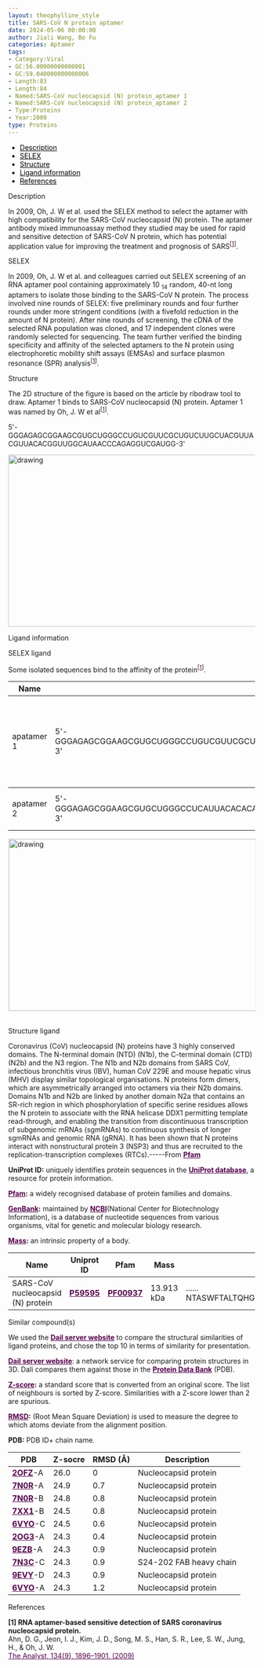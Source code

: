 ```yaml
---
layout: theophylline_style
title: SARS-CoV N protein aptamer
date: 2024-05-06 00:00:00
author: Jiali Wang, Bo Fu
categories: Aptamer
tags:
- Category:Viral
- GC:56.00000000000001
- GC:59.040000000000006
- Length:83
- Length:84
- Named:SARS-CoV nucleocapsid (N) protein_aptamer 1
- Named:SARS-CoV nucleocapsid (N) protein_aptamer 2
- Type:Proteins
- Year:2009
type: Proteins
---
```

<html>


<div class="side-nav">
<ul>
    <div class="side-nav-item"><li><a href="#description" style="color: #000000;">Description</a></li></div>
    <div class="side-nav-item"><li><a href="#SELEX" style="color: #000000;">SELEX</a></li></div>
    <div class="side-nav-item"><li><a href="#Structure" style="color: #000000;">Structure</a></li></div>
    <div class="side-nav-item"><li><a href="#ligand-recognition" style="color: #000000;">Ligand information</a></li></div>
    <div class="side-nav-item"><li><a href="#references" style="color: #000000;">References</a></li></div>
    </ul>
</div>


<p class="header_box" id="description">Description</p>
<p>In 2009, Oh, J. W et al. used the SELEX method to select the aptamer with high compatibility for the SARS-CoV nucleocapsid (N) protein. The aptamer antibody mixed immunoassay method they studied may be used for rapid and sensitive detection of SARS-CoV N protein, which has potential application value for improving the treatment and prognosis of SARS<sup>[<a href="#ref1" style="color:#520049">1</a>]</sup>.<br></p>


<p class="header_box" id="SELEX">SELEX</p>
<p>In 2009, Oh, J. W et al. and colleagues carried out SELEX screening of an RNA aptamer pool containing approximately 10 <sub>14</sub> random, 40-nt long aptamers to isolate those binding to the SARS-CoV N protein. The process involved nine rounds of SELEX: five preliminary rounds and four further rounds under more stringent conditions (with a fivefold reduction in the amount of N protein). After nine rounds of screening, the cDNA of the selected RNA population was cloned, and 17 independent clones were randomly selected for sequencing. The team further verified the binding specificity and affinity of the selected aptamers to the N protein using electrophoretic mobility shift assays (EMSAs) and surface plasmon resonance (SPR) analysis<sup>[<a href="#ref1" style="color:#520049">1</a>]</sup>.</p>
<p>


<p class="header_box" id="Structure">Structure</p>
<p>The 2D structure of the figure is based on the article by ribodraw tool to draw. Aptamer 1 binds to SARS-CoV nucleocapsid (N) protein. Aptamer 1 was named by Oh, J. W et al<sup>[<a href="#ref1" style="color:#520049">1</a>]</sup>.</p>
<p>5'-GGGAGAGCGGAAGCGUGCUGGGCCUGUCGUUCGCUGUCUUGCUACGUUACGUUACACGGUUGGCAUAACCCAGAGGUCGAUGG-3'</p>
<img src="/images/2D/aptamer_1_2D1.svg" alt="drawing" style="width:800px;height:350px;display:block;margin:0 auto;border-radius:0;" class="img-responsive">
<div style="display: flex; justify-content: center;"></div>





<p class="header_box" id="ligand-recognition">Ligand information</p> 

<p class="blowheader_box">SELEX ligand</p>
<p>Some isolated sequences bind to the affinity of the protein<sup>[<a href="#ref1" style="color:#520049">1</a>]</sup>.</p>
<table class="table table-bordered" style="table-layout:fixed;width:auto;margin-left:auto;margin-right:auto;" >
  <thead>
      <tr>
        <th onclick="sortTable(0)">Name</th>
        <th onclick="sortTable(1)">Sequence</th>
        <th onclick="sortTable(2)">Ligand</th>
        <th onclick="sortTable(3)">Affinity</th>
      </tr>
  </thead>
    <tbody>
      <tr>
        <td name="td0">apatamer 1</td>
        <td name="td1">5'-GGGAGAGCGGAAGCGUGCUGGGCCUGUCGUUCGCUGUCUUGCUACGUUACGUUACACGGUUGGCAUAACCCAGAGGUCGAUGG-3'</td>
        <td name="td2">SARS-CoV N protein</td>
        <td name="td3">1.65 ± 0.41 nM (equilibrium dissociation constant)<br>0.81 nM (apparent dissociation constant)</td>
      </tr>
	  </tbody>
     <tbody>
      <tr>
        <td name="td0">apatamer 2</td>
        <td name="td1">5'-GGGAGAGCGGAAGCGUGCUGGGCCUCAUUACACACAUCUCACGGGAGACAUAGCUGACGAUAUCCAUAACCCAGAGGUCGAUGG-3'</td>
        <td name="td2">SARS-CoV N protein</td>
        <td name="td3">3.35 nM (apparent dissociation constant)</td>
      </tr>
	  </tbody>
    </table>
<div style="display: flex; justify-content: center;"></div>
<img src="/images/SELEX_ligand/SARS_CoV_N_protein_SELEX_ligand.svg" alt="drawing" style="width:1000px;height:350px;border:solid 1px #efefef;display:block;margin:0 auto;border-radius:0;" class="img-responsive">
<div style="display: flex; justify-content: center;"></div>
<br>



<p class="blowheader_box">Structure ligand</p>
<p>Coronavirus (CoV) nucleocapsid (N) proteins have 3 highly conserved domains. The N-terminal domain (NTD) (N1b), the C-terminal domain (CTD)(N2b) and the N3 region. The N1b and N2b domains from SARS CoV, infectious bronchitis virus (IBV), human CoV 229E and mouse hepatic virus (MHV) display similar topological organisations. N proteins form dimers, which are asymmetrically arranged into octamers via their N2b domains. Domains N1b and N2b are linked by another domain N2a that contains an SR-rich region in which phosphorylation of specific serine residues allows the N protein to associate with the RNA helicase DDX1 permitting template read-through, and enabling the transition from discontinuous transcription of subgenomic mRNAs (sgmRNAs) to continuous synthesis of longer sgmRNAs and genomic RNA (gRNA). It has been shown that N proteins interact with nonstructural protein 3 (NSP3) and thus are recruited to the replication-transcription complexes (RTCs).-----From <a href="https://www.ebi.ac.uk/interpro/entry/pfam/PF00937/" target="_blank" style="color:#520049; text-decoration: underline;"><b>Pfam</b></a></p>

<p class="dot-paragraph"><b>UniProt ID:</b> uniquely identifies protein sequences in the <a href="https://www.uniprot.org/" target="_blank" style="color:#520049; text-decoration: underline;"><b>UniProt database</b></a>, a resource for protein information.</p>
<p class="dot-paragraph"><b><a href="https://www.ebi.ac.uk/interpro/" target="_blank" style="color:#520049; text-decoration: underline;"><b>Pfam</b></a>:</b> a widely recognised database of protein families and domains.</p>
<p class="dot-paragraph"><b><a href="https://www.ncbi.nlm.nih.gov/genbank/" target="_blank" style="color:#520049; text-decoration: underline;"><b>GenBank</b></a>:</b> maintained by <a href="https://www.ncbi.nlm.nih.gov/" target="_blank" style="color:#520049; text-decoration: underline;"><b>NCBI</b></a>(National Center for Biotechnology Information), is a database of nucleotide sequences from various organisms, vital for genetic and molecular biology research.</p>
<p class="dot-paragraph"><b><a href="https://en.wikipedia.org/wiki/Mass" target="_blank" style="color:#520049; text-decoration: underline;"><b>Mass</b></a>:</b> an intrinsic property of a body.</p>

<table class="table table-bordered" style="table-layout:fixed;width:auto;margin-left:auto;margin-right:auto;" >
  <thead>
      <tr>
        <th onclick="sortTable(0)">Name</th>
        <th onclick="sortTable(1)">Uniprot ID</th>
        <th onclick="sortTable(2)">Pfam</th>
        <th onclick="sortTable(3)">Mass</th>
        <th onclick="sortTable(4)">Protein sequence</th>
        <th onclick="sortTable(5)">PDB ID</th>
        <th onclick="sortTable(6)">GenBank</th>
      </tr>
  </thead>
    <tbody>
      <tr>
        <td name="td0">SARS-CoV nucleocapsid (N) protein</td>
        <td name="td1"><a href="https://www.uniprot.org/uniprotkb/P59595/entry" target="_blank" style="color:#520049"><b>P59595</b></a></td>
        <td name="td2"><a href="https://www.ebi.ac.uk/interpro/entry/pfam/PF00937/" target="_blank" style="color:#520049"><b>PF00937</b></a></td>
        <td name="td3">13.913 kDa</td>
        <td name="td4">
        <div class="sequence-container">
          <span class="sequence-text"></span>
          <span class="show-more" onclick="toggleSequence(event)">......</span>
          <span class="full-sequence">NTASWFTALTQHGKEELRFPRGQGVPINTNSGPDDQIGYYRRATRRVRGGDGKMKELSPRWYFYYLGTGPEASLPYGANKEGIVWVATEGALNTPKDHIGTRNPNNNAATVLQLPQGTTLPKGFYA</span>
        </div>
        </td>
        <td name="td5"><a href="https://www.rcsb.org/structure/2OFZ" target="_blank" style="color:#520049"><b>2OFZ</b></a></td>
        <td name="td6"><a href="https://www.ncbi.nlm.nih.gov/nuccore/AY278741" target="_blank" style="color:#520049"><b>AY278741</b></a></td>
      </tr>
	  </tbody>
  </table>

<p class="blowheader_box">Similar compound(s)</p>                    
<p>We used the <a href="http://ekhidna2.biocenter.helsinki.fi/dali/#:~:text=The%20Dali%20server%20is%20a%20network%20service%20for%20comparing%20protein" target="_blank" style="color:#520049; text-decoration: underline;"><b>Dail server website</b></a> to compare the structural similarities of ligand proteins, and chose the top 10 in terms of similarity for presentation.</p>

<p class="dot-paragraph"><a href="http://ekhidna2.biocenter.helsinki.fi/dali/#:~:text=The%20Dali%20server%20is%20a%20network%20service%20for%20comparing%20protein" target="_blank" style="color:#520049; text-decoration: underline;"><b>Dail server website</b></a>: a network service for comparing protein structures in 3D. Dali compares them against those in the <a href="https://www.rcsb.org/" target="_blank" style="color:#520049; text-decoration: underline;"><b>Protein Data Bank</b></a> (PDB).</p>
<p class="dot-paragraph"><b><a href="https://en.wikipedia.org/wiki/Standard_score" target="_blank" style="color:#520049; text-decoration: underline;"><b>Z-score</b></a>:</b> a standard score that is converted from an original score. The list of neighbours is sorted by Z-score. Similarities with a Z-score lower than 2 are spurious.</p>
<p class="dot-paragraph"><b><a href="https://en.wikipedia.org/wiki/Root_mean_square_deviation" target="_blank" style="color:#520049; text-decoration: underline;"><b>RMSD</b></a>:</b> (Root Mean Square Deviation) is used to measure the degree to which atoms deviate from the alignment position.</p>
<p class="dot-paragraph"><b>PDB:</b> PDB ID+ chain name.</p>

<table class="table table-bordered" style="table-layout:fixed;width:auto;margin-left:auto;margin-right:auto;">
      <thead>
      <tr>
        <th onclick="sortTable(0)">PDB</th>
        <th onclick="sortTable(1)">Z-socre</th>
        <th onclick="sortTable(2)">RMSD (Å)</th>
        <th onclick="sortTable(3)">Description</th>
      </tr>
      </thead>
    <tbody>
      <tr>
        <td name="td1"><a href="https://www.rcsb.org/structure/2OFZ" target="_blank" style="color:#520049"><b>2OFZ</b></a>-A</td>
        <td name="td2">26.0</td>
        <td name="td3">0</td>
        <td name="td4">Nucleocapsid protein</td>
      </tr>
      <tr>
        <td name="td1"><a href="https://www.rcsb.org/structure/7N0R" target="_blank" style="color:#520049"><b>7N0R</b></a>-A</td>
        <td name="td2">24.9</td>
        <td name="td3">0.7</td>
        <td name="td4">Nucleocapsid protein</td>
      </tr>
      <tr>
        <td name="td1"><a href="https://www.rcsb.org/structure/7N0R" target="_blank" style="color:#520049"><b>7N0R</b></a>-B</td>
        <td name="td2">24.8</td>
        <td name="td3">0.8</td>
        <td name="td4">Nucleocapsid protein</td>
      </tr>
      <tr>
        <td name="td1"><a href="https://www.rcsb.org/structure/7XX1" target="_blank" style="color:#520049"><b>7XX1</b></a>-B</td>
        <td name="td2">24.5</td>
        <td name="td3">0.8</td>
        <td name="td4">Nucleocapsid protein</td>
      </tr>
      <tr>
        <td name="td1"><a href="https://www.rcsb.org/structure/6VYO" target="_blank" style="color:#520049"><b>6VYO</b></a>-C</td>
        <td name="td2">24.5</td>
        <td name="td3">0.6</td>
        <td name="td4">Nucleocapsid protein</td>
      </tr>
      <tr>
        <td name="td1"><a href="https://www.rcsb.org/structure/2OG3" target="_blank" style="color:#520049"><b>2OG3</b></a>-A</td>
        <td name="td2">24.3</td>
        <td name="td3">0.4</td>
        <td name="td4">Nucleocapsid protein</td>
      </tr>
      <tr>
        <td name="td1"><a href="https://www.rcsb.org/structure/9EZB" target="_blank" style="color:#520049"><b>9EZB</b></a>-A</td>
        <td name="td2">24.3</td>
        <td name="td3">0.9</td>
        <td name="td4">Nucleocapsid protein</td>
      </tr>
      <tr>
        <td name="td1"><a href="https://www.rcsb.org/structure/7N3C" target="_blank" style="color:#520049"><b>7N3C</b></a>-C</td>
        <td name="td2">24.3</td>
        <td name="td3">0.9</td>
        <td name="td4">S24-202 FAB heavy chain</td>
      </tr>
      <tr>
        <td name="td1"><a href="https://www.rcsb.org/structure/9EVY" target="_blank" style="color:#520049"><b>9EVY</b></a>-D</td>
        <td name="td2">24.3</td>
        <td name="td3">0.9</td>
        <td name="td4">Nucleocapsid protein</td>
      </tr>
      <tr>
        <td name="td1"><a href="https://www.rcsb.org/structure/6VYO" target="_blank" style="color:#520049"><b>6VYO</b></a>-A</td>
        <td name="td2">24.3</td>
        <td name="td3">1.2</td>
        <td name="td4">Nucleocapsid protein</td>
      </tr>
    </tbody>
  </table>


                 
<p class="header_box" id="references">References</p>
                
<a id="ref1"></a><font><strong>[1] RNA aptamer-based sensitive detection of SARS coronavirus nucleocapsid protein.</strong></font><br />
Ahn, D. G., Jeon, I. J., Kim, J. D., Song, M. S., Han, S. R., Lee, S. W., Jung, H., & Oh, J. W.<br />
<a href="https://pubmed.ncbi.nlm.nih.gov/19684916/" target="_blank" style="color:#520049">The Analyst, 134(9), 1896–1901. (2009)</a>
<br/>


<script>
    function toggleSequence(event) {
      const container = event.target.closest('.sequence-container');
      container.classList.toggle('expanded');
      const showMoreText = container.querySelector('.show-more');
      
      // 展开后按钮文本变化
      if (container.classList.contains('expanded')) {
        showMoreText.textContent = '...';  // 展开后显示 "..."
      } else {
        showMoreText.textContent = '......';  // 收起后显示 "......"
      }
    }

    // 页面加载时，限制序列文本为50个字符
    window.addEventListener('load', function() {
      const sequenceContainers = document.querySelectorAll('.sequence-container');
      sequenceContainers.forEach(container => {
        const fullSeqText = container.querySelector('.full-sequence').textContent;
        const truncatedText = fullSeqText.slice(0, 20);  // 只显示前50个字符
        container.querySelector('.sequence-text').textContent = truncatedText;
      });
    });
  </script>